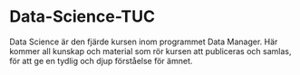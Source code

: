 # Data-Science-TUC
Data Science är den fjärde kursen inom programmet Data Manager. Här kommer all kunskap och material som rör kursen att publiceras och samlas, för att ge en tydlig och djup förståelse för ämnet.
